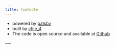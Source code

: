 ```yaml
---
title: footnote
---
```


* powered by  [gatsby](https://github.com/gatsbyjs/gatsby)
* built by [chie_4](https://www.chie4.com)
* The code is open source and available at [Github](https://github.com/chie4hao/gatsbyBlog)
<!-- --- -->
<!-- title: footnote -->
<!-- --- -->

<!-- * this is a demo site of the [gatsby-starter-personal-blog](https://github.com/greglobinski/gatsby-starter-personal-blog) -->
<!-- * built by [greg lobinski](https://www.greglobinski.com) -->
<!-- * GatsbyJS, ReactJs, CSS in JS - [Front-end web development with Greg](https://dev.greglobinski.com) -->
<!-- * delivered by [Netlify](https://www.netlify.com/) -->
<!-- * photos by [unsplash.com](https://unsplash.com) -->---
